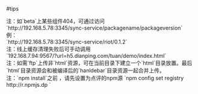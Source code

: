 #tips

<aside class="notice">
注：如`beta`上某些组件404，可通过访问
<br/>
`http://192.168.5.78:3345/sync-service/packagename/packageversion`
<br/>
例：
<br/>
`http://192.168.5.78:3345/sync-service/riot/0.1.2`
</aside>

<aside class="notice">
注：线上缓存清理失败后可手动调用
<br/>
`192.168.7.94:9567/?url=h5.dianping.com/tuan/demo/index.html`
<br/>
</aside>

<aside class="notice">
注：如需`ftp`上传非`html`资源，可在当前目录下建立一个`html`目录放置。最后`html`目录资源会和被编译后的`hanldebar`目录资源一起合并上传。
</aside>

<aside class="notice">
注：`npm install`之前 ，请先设置为点评的npm源 `npm config set registry http://r.npmjs.dp `
</aside>